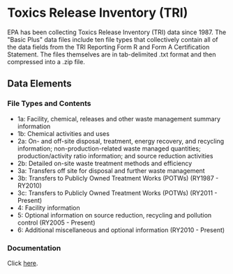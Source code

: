 # Toxics Release Inventory (TRI)

EPA has been collecting Toxics Release Inventory (TRI) data since 1987. The "Basic Plus" data files include ten file types that collectively contain all of the data fields from the TRI Reporting Form R and Form A Certification Statement. The files themselves are in tab-delimited .txt format and then compressed into a .zip file.

## Data Elements

### File Types and Contents

- 1a: Facility, chemical, releases and other waste management summary information
- 1b: Chemical activities and uses
- 2a: On- and off-site disposal, treatment, energy recovery, and recycling information; non-production-related waste managed quantities; production/activity ratio information; and source reduction activities
- 2b: Detailed on-site waste treatment methods and efficiency
- 3a: Transfers off site for disposal and further waste management
- 3b: Transfers to Publicly Owned Treatment Works (POTWs) (RY1987 - RY2010)
- 3c: Transfers to Publicly Owned Treatment Works (POTWs) (RY2011 - Present)
- 4: Facility information
- 5: Optional information on source reduction, recycling and pollution control (RY2005 - Present)
- 6: Additional miscellaneous and optional information (RY2010 - Present)

### Documentation

Click [here](https://www.epa.gov/toxics-release-inventory-tri-program/tri-basic-plus-data-files-guides).
